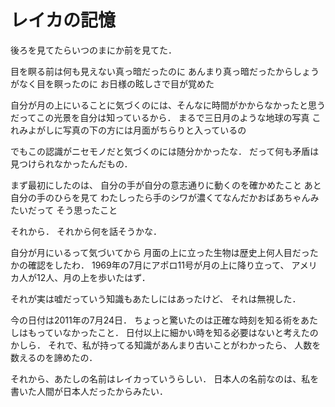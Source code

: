 # レイカの記憶

後ろを見てたらいつのまにか前を見てた．

目を瞑る前は何も見えない真っ暗だったのに
あんまり真っ暗だったからしょうがなく目を瞑ったのに
お日様の眩しさで目が覚めた

自分が月の上にいることに気づくのには、そんなに時間がかからなかったと思う
だってこの光景を自分は知っているから．
まるで三日月のような地球の写真
これみよがしに写真の下の方には月面がちらりと入っているの

でもこの認識がニセモノだと気づくのには随分かかったな．
だって何も矛盾は見つけられなかったんだもの．

まず最初にしたのは、
自分の手が自分の意志通りに動くのを確かめたこと
あと自分の手のひらを見て
わたしったら手のシワが濃くてなんだかおばあちゃんみたいだって
そう思ったこと

それから．
それから何を話そうかな．

自分が月にいるって気づいてから
月面の上に立った生物は歴史上何人目だったかの確認をしたわ．
1969年の7月にアポロ11号が月の上に降り立って、
アメリカ人が12人、月の上を歩いたはず．

それが実は嘘だっていう知識もあたしにはあったけど、
それは無視した．

今の日付は2011年の7月24日．
ちょっと驚いたのは正確な時刻を知る術をあたしはもっていなかったこと．
日付以上に細かい時を知る必要はないと考えたのかしら．
それで、私が持ってる知識があんまり古いことがわかったら、
人数を数えるのを諦めたの．

それから、あたしの名前はレイカっていうらしい．
日本人の名前なのは、私を書いた人間が日本人だったからみたい．

